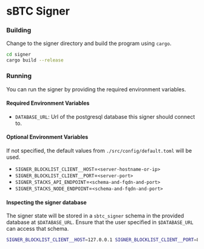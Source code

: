 # sBTC Signer

### Building
Change to the signer directory and build the program using `cargo`.

   ```bash
   cd signer
   cargo build --release
   ```
### Running
You can run the signer by providing the required environment variables.

#### Required Environment Variables
- `DATABASE_URL`: Url of the postgresql database this signer should connect to.

#### Optional Environment Variables
If not specified, the default values from `./src/config/default.toml` will be used.
- `SIGNER_BLOCKLIST_CLIENT__HOST`=`<server-hostname-or-ip>`
- `SIGNER_BLOCKLIST_CLIENT__PORT`=`<server-port>`
- `SIGNER_STACKS_API_ENDPOINT`=`<schema-and-fqdn-and-port>`
- `SIGNER_STACKS_NODE_ENDPOINT`=`<schema-and-fqdn-and-port>`

#### Inspecting the signer database
The signer state will be stored in a `sbtc_signer` schema in the provided database at `$DATABASE_URL`.
Ensure that the user specified in `$DATABASE_URL` can access that schema.

```bash
SIGNER_BLOCKLIST_CLIENT__HOST=127.0.0.1 SIGNER_BLOCKLIST_CLIENT__PORT=8080  ../target/release/signer 
```
